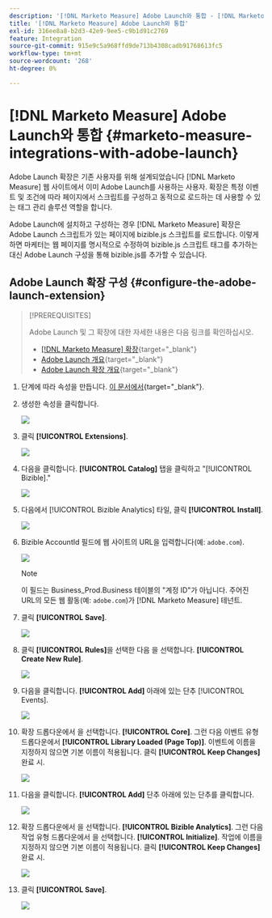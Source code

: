 ```yaml
---
description: '[!DNL Marketo Measure] Adobe Launch와 통합 - [!DNL Marketo Measure]'
title: '[!DNL Marketo Measure] Adobe Launch와 통합'
exl-id: 316ee8a8-b2d3-42e9-9ee5-c9b1d91c2769
feature: Integration
source-git-commit: 915e9c5a968ffd9de713b4308cadb91768613fc5
workflow-type: tm+mt
source-wordcount: '268'
ht-degree: 0%

---
```


# [!DNL Marketo Measure] Adobe Launch와 통합 {#marketo-measure-integrations-with-adobe-launch}

Adobe Launch 확장은 기존 사용자를 위해 설계되었습니다 [!DNL Marketo Measure] 웹 사이트에서 이미 Adobe Launch를 사용하는 사용자. 확장은 특정 이벤트 및 조건에 따라 페이지에서 스크립트를 구성하고 동적으로 로드하는 데 사용할 수 있는 태그 관리 솔루션 역할을 합니다.

Adobe Launch에 설치하고 구성하는 경우 [!DNL Marketo Measure] 확장은 Adobe Launch 스크립트가 있는 페이지에 bizible.js 스크립트를 로드합니다. 이렇게 하면 마케터는 웹 페이지를 명시적으로 수정하여 bizible.js 스크립트 태그를 추가하는 대신 Adobe Launch 구성을 통해 bizible.js를 추가할 수 있습니다.

## Adobe Launch 확장 구성 {#configure-the-adobe-launch-extension}

>[!PREREQUISITES]
>
>Adobe Launch 및 그 확장에 대한 자세한 내용은 다음 링크를 확인하십시오.
>
>* [[!DNL Marketo Measure] 확장](https://experienceleague.adobe.com/docs/experience-platform/destinations/catalog/email/bizible.html#catalog){target="_blank"}
>* [Adobe Launch 개요](https://experienceleague.adobe.com/docs/platform-learn/implement-in-websites/overview.html){target="_blank"}
>* [Adobe Launch 확장 개요](https://experienceleague.adobe.com/docs/experience-platform/tags/extension-dev/overview.html){target="_blank"}

1. 단계에 따라 속성을 만듭니다. [이 문서에서](https://experienceleague.adobe.com/docs/platform-learn/implement-in-websites/configure-tags/create-a-property.html#go-to-the-data-collection-interface){target="_blank"}.

1. 생성한 속성을 클릭합니다.

   ![](assets/marketo-measure-integrations-with-adobe-launch-1.png)

1. 클릭 **[!UICONTROL Extensions]**.

   ![](assets/marketo-measure-integrations-with-adobe-launch-2.png)

1. 다음을 클릭합니다. **[!UICONTROL Catalog]** 탭을 클릭하고 &quot;[!UICONTROL Bizible].&quot;

   ![](assets/marketo-measure-integrations-with-adobe-launch-3.png)

1. 다음에서 [!UICONTROL Bizible Analytics] 타일, 클릭 **[!UICONTROL Install]**.

   ![](assets/marketo-measure-integrations-with-adobe-launch-4.png)

1. Bizible AccountId 필드에 웹 사이트의 URL을 입력합니다(예: `adobe.com`).

   ![](assets/marketo-measure-integrations-with-adobe-launch-5.png)

   >[!NOTE]
   >
   >이 필드는 Business_Prod.Business 테이블의 &quot;계정 ID&quot;가 아닙니다. 주어진 URL의 모든 웹 활동(예: `adobe.com`)가 [!DNL Marketo Measure] 테넌트.

1. 클릭 **[!UICONTROL Save]**.

   ![](assets/marketo-measure-integrations-with-adobe-launch-6.png)

1. 클릭 **[!UICONTROL Rules]**&#x200B;을 선택한 다음 을 선택합니다. **[!UICONTROL Create New Rule]**.

   ![](assets/marketo-measure-integrations-with-adobe-launch-7.png)

1. 다음을 클릭합니다. **[!UICONTROL Add]** 아래에 있는 단추 [!UICONTROL Events].

   ![](assets/marketo-measure-integrations-with-adobe-launch-8.png)

1. 확장 드롭다운에서 을 선택합니다. **[!UICONTROL Core]**. 그런 다음 이벤트 유형 드롭다운에서 **[!UICONTROL Library Loaded (Page Top)]**. 이벤트에 이름을 지정하지 않으면 기본 이름이 적용됩니다. 클릭 **[!UICONTROL Keep Changes]** 완료 시.

   ![](assets/marketo-measure-integrations-with-adobe-launch-9.png)

1. 다음을 클릭합니다. **[!UICONTROL Add]** 단추 아래에 있는 단추를 클릭합니다.

   ![](assets/marketo-measure-integrations-with-adobe-launch-10.png)

1. 확장 드롭다운에서 을 선택합니다. **[!UICONTROL Bizible Analytics]**. 그런 다음 작업 유형 드롭다운에서 을 선택합니다. **[!UICONTROL Initialize]**. 작업에 이름을 지정하지 않으면 기본 이름이 적용됩니다. 클릭 **[!UICONTROL Keep Changes]** 완료 시.

   ![](assets/marketo-measure-integrations-with-adobe-launch-11.png)

1. 클릭 **[!UICONTROL Save]**.

   ![](assets/marketo-measure-integrations-with-adobe-launch-12.png)
